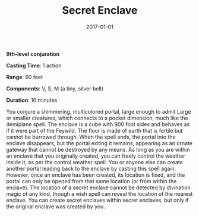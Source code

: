 ﻿---
layout: post
title:  "Secret Enclave"
date:   2017-01-01
source: From the Arcane Archive
tags: [bard, druid, sorcerer, warlock, witch, wizard, level9, conjuration, hb, fan]
---

**9th-level conjuration**

**Casting Time**: 1 action

**Range**: 60 feet

**Components**: V, S, M (a tiny, silver bell)

**Duration**: 10 minutes

You conjure a shimmering, multicolored portal, large enough to admit Large or smaller creatures, which connects to a pocket dimension, much like the demiplane spell. The enclave is a cube with 900 foot sides and behaves as if it were part of the Feywild. The floor is made of earth that is fertile but cannot be burrowed through. When the spell ends, the portal into the enclave disappears, but the portal exiting it remains, appearing as an ornate gateway that cannot be destroyed by any means.
As long as you are within an enclave that you originally created, you can freely control the weather inside it, as per the control weather spell.
You or anyone else can create another portal leading back to the enclave by casting this spell again. However, once an enclave has been created, its location is fixed, and the portal can only be opened from that same location (or from within the enclave). The location of a secret enclave cannot be detected by divination magic of any kind, though a wish spell can reveal the location of the nearest enclave.
You can create secret enclaves within secret enclaves, but only if the original enclave was created by you.
